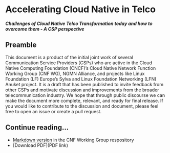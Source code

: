 # Accelerating Cloud Native in Telco
**_Challenges of Cloud Native Telco Transformation today and how to overcome them - A CSP perspective_**

## Preamble


This document is a product of the initial joint work of several Communication Service Providers (CSPs) who are active in the Cloud Native Computing Foundation (CNCF)’s Cloud Native Network Function Working Group (CNF WG), NGMN Alliance, and projects like Linux Foundation (LF) Europe’s Sylva and Linux Foundation Networking (LFN) Anuket project. It is a draft that has been published to invite feedback from other CSPs and motivate discussion and improvements from the broader telecommunication industry. We hope that through public discourse we can make the document more complete, relevant, and ready for final release. If you would like to contribute to the discussion and document, please feel free to open an issue or create a pull request.

## Continue reading...

- [Markdown version](https://github.com/cncf/cnf-wg/blob/main/doc/whitepaper/Accelerating_Cloud_Native_in_Telco.md) in the CNF Working Group respository
- [Download PDF](PDF link)
